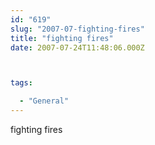 ```yaml
---
id: "619"
slug: "2007-07-fighting-fires"
title: "fighting fires"
date: 2007-07-24T11:48:06.000Z



tags:

  - "General"
---
```

<div class="sqs-html-content">
  <p>fighting fires</p>
</div>

